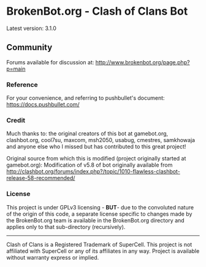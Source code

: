 # BrokenBot.org - Clash of Clans Bot
Latest version: 3.1.0

## Community
Forums available for discussion at: http://www.brokenbot.org/page.php?p=main

### Reference
For your convenience, and referring to pushbullet's document:
https://docs.pushbullet.com/

### Credit
Much thanks to: the original creators of this bot at gamebot.org, clashbot.org, cool7su, maxcom, msh2050, usabug, cmestres, samkhowaja and anyone else who I missed but has contributed to this great project!

Original source from which this is modified (project originally started at gamebot.org):
Modification of v5.8 of bot originally available from http://clashbot.org/forums/index.php?/topic/1010-flawless-clashbot-release-58-recommended/

### License
This project is under GPLv3 licensing - **BUT**- due to the convoluted nature of the origin of this code, a separate license specific to changes made by the BrokenBot.org team is available in the BrokenBot.org directory and applies only to that sub-directory (recursively).

----------
Clash of Clans is a Registered Trademark of SuperCell. This project is not affiliated with SuperCell or any of its affiliates in any way. Project is available without warranty express or implied.
